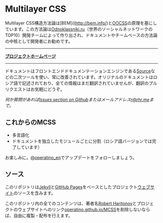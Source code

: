 # Multilayer CSS

Multilayer CSS構造方法論は[BEM]((http://bem.info/)と[OOCSS](http://oocss.org/)の原理を基にしています。この方法論は[Odnoklassniki.ru](http://corp.mail.ru/en/communications/odnoklassniki)（世界のソーシャルネットワークのTOP10）開発チームによって作り出され、ドキュメントやチームベースの方法論の中核として開発者にお勧めです。
___
**[プロジェクトホームページ](http://operatino.github.io/MCSS/ja/)**
___

ドキュメントはフロントエンドドキュメンテーションエンジンである[Source](http://sourcejs.com)などの二次ツールを使い、常に改善されています。オリジナルのドキュメントはロシア語で記述されており、全ての情報はまだ翻訳されていませんが、翻訳のプルリクエストはお気軽にどうぞ。

*何か質問があれば[Issues section on Github](http://github.com/operatino/MCSS/issues)またはメールアドレス<r@rhr.me>まで。*

## これからのMCSS
* 多言語化
* ドキュメントを独立したモジュールごとに分割（ロシア語バージョンでは完了しています）

お楽しみに。[@operatino_en](http://twitter.com/operatino_en)でアップデートをフォローしましょう。 

## ソース

このリポジトリは[Jekyll](http://jekyllrb.com)と[GitHub Pages](http://pages.github.com/)をベースとしたプロジェクト[ウェブサイト](http://operatino.github.io/MCSS/ja/)のソースを含みます。

このリポジトリ内の全てのコンテンツは、著者名[Robert Haritonov](http://rhr.me)とプロジェクトのウェブサイトへのリンク[operatino.github.io/MCSS](http://operatino.github.io/MCSS)を削除しないならば、自由に複製・配布を行えます。